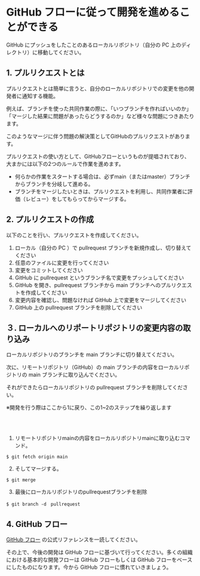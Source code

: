 # GitHub フローに従って開発を進めることができる

GitHub にプッシュをしたことのあるローカルリポジトリ（自分の PC 上のディレクトリ）に移動してください。

## 1. プルリクエストとは

プルリクエストとは簡単に言うと、自分のローカルリポジトリでの変更を他の開発者に通知する機能。

例えば、ブランチを使った共同作業の際に、「いつブランチを作ればいいのか」「マージした結果に問題があったらどうするのか」など様々な問題につきあたります。

このようなマージに伴う問題の解決策としてGitHubのプルリクエストがあります。

プルリクエストの使い方として、GitHubフローというものが提唱されており、大まかには以下の2つのルールで作業を進めます。

- 何らかの作業をスタートする場合は、必ずmain（またはmaster）ブランチからブランチを分岐して進める。
- ブランチをマージしたいときは、プルリクエストを利用し、共同作業者に評価（レビュー）をしてもらってからマージする。

## 2. プルリクエストの作成

以下のことを行い、プルリクエストを作成してください。

1. ローカル（自分の PC ）で pullrequest ブランチを新規作成し、切り替えてください
2. 任意のファイルに変更を行ってください
3. 変更をコミットしてください
4. GitHub に pullrequest というブランチ名で変更をプッシュしてください
5. GitHub を開き、pullrequest ブランチから main ブランチへのプルリクエストを作成してください
6. 変更内容を確認し、問題なければ GitHub 上で変更をマージしてください
7. GitHub 上の pullrequest ブランチを削除してください

## ３. ローカルへのリポートリポジトリの変更内容の取り込み

ローカルリポジトリのブランチを main ブランチに切り替えてください。

次に、リモートリポジトリ（GitHub）の main ブランチの内容をローカルリポジトリの main ブランチに取り込んでください。

それができたらローカルリポジトリの pullrequest ブランチを削除してください。

※開発を行う際はここから1に戻り、この1~2のステップを繰り返します

<br>
<br>

1. リモートリポジトリmainの内容をローカルリポジトリmainに取り込むコマンド。
```
$ git fetch origin main
```
2. そしてマージする。
```
$ git merge
```
3. 最後にローカルリポジトリのpullrequestブランチを削除
```
$ git branch -d　pullrequest
```


## 4. GitHub フロー

[GitHub フロー](https://docs.github.com/ja/get-started/quickstart/github-flow) の公式リファレンスを一読してください。

その上で、今後の開発は GitHub フローに基づいて行ってください。多くの組織における基本的な開発フローは GitHub フローもしくは GitHub フローをベースにしたものになります。今から GitHub フローに慣れていきましょう。
